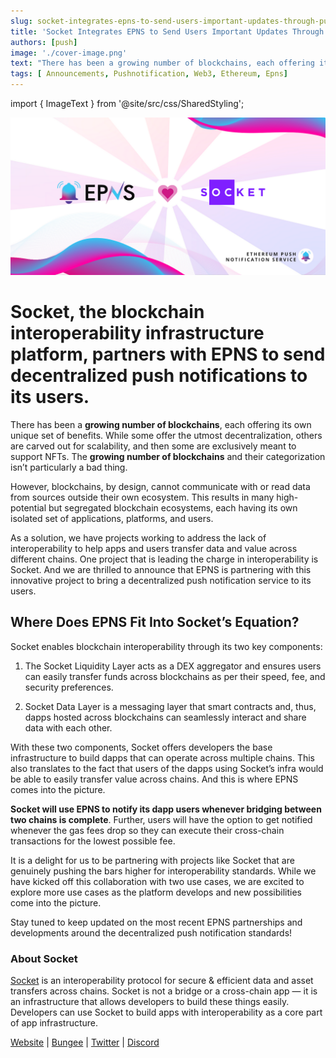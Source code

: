 ```yaml
---
slug: socket-integrates-epns-to-send-users-important-updates-through-push-notifications
title: 'Socket Integrates EPNS to Send Users Important Updates Through Push Notifications'
authors: [push]
image: './cover-image.png'
text: "There has been a growing number of blockchains, each offering its own unique set of benefits. While some offer the utmost decentralization, others are carved out for scalability, and then some are exclusively meant to support NFTs. The growing number of blockchains and their categorization isn’t particularly a bad thing."
tags: [ Announcements, Pushnotification, Web3, Ethereum, Epns]
---
```

import { ImageText } from '@site/src/css/SharedStyling';

![Cover Image of Socket Integrates EPNS to Send Users Important Updates Through Push Notifications](./cover-image.png)
<!--truncate-->

<!--customheaderpoint-->
# Socket, the blockchain interoperability infrastructure platform, partners with EPNS to send decentralized push notifications to its users.

There has been a <b>growing number of blockchains</b>, each offering its own unique set of benefits. While some offer the utmost decentralization, others are carved out for scalability, and then some are exclusively meant to support NFTs. The <b>growing number of blockchains</b> and their categorization isn’t particularly a bad thing.


However, blockchains, by design, cannot communicate with or read data from sources outside their own ecosystem. This results in many high-potential but segregated blockchain ecosystems, each having its own isolated set of applications, platforms, and users.

As a solution, we have projects working to address the lack of interoperability to help apps and users transfer data and value across different chains. One project that is leading the charge in interoperability is Socket. And we are thrilled to announce that EPNS is partnering with this innovative project to bring a decentralized push notification service to its users.

## Where Does EPNS Fit Into Socket’s Equation?
Socket enables blockchain interoperability through its two key components:

1. The Socket Liquidity Layer acts as a DEX aggregator and ensures users can easily transfer funds across blockchains as per their speed, fee, and security preferences.

2. Socket Data Layer is a messaging layer that smart contracts and, thus, dapps hosted across blockchains can seamlessly interact and share data with each other.

With these two components, Socket offers developers the base infrastructure to build dapps that can operate across multiple chains. This also translates to the fact that users of the dapps using Socket’s infra would be able to easily transfer value across chains. And this is where EPNS comes into the picture.

<b>Socket will use EPNS to notify its dapp users whenever bridging between two chains is complete</b>. Further, users will have the option to get notified whenever the gas fees drop so they can execute their cross-chain transactions for the lowest possible fee.

It is a delight for us to be partnering with projects like Socket that are genuinely pushing the bars higher for interoperability standards. While we have kicked off this collaboration with two use cases, we are excited to explore more use cases as the platform develops and new possibilities come into the picture.

Stay tuned to keep updated on the most recent EPNS partnerships and developments around the decentralized push notification standards!

### About Socket
[Socket](https://socket.tech/) is an interoperability protocol for secure & efficient data and asset transfers across chains. Socket is not a bridge or a cross-chain app — it is an infrastructure that allows developers to build these things easily. Developers can use Socket to build apps with interoperability as a core part of app infrastructure.

[Website](http://socket.tech/) | [Bungee](http://bungee.exchange/) | [Twitter](https://twitter.com/SocketDotTech) | [Discord](https://t.co/Il4enrA7Lo)




